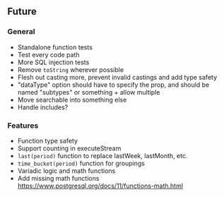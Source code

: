 ## Future

### General

- Standalone function tests
- Test every code path
- More SQL injection tests
- Remove `toString` wherever possible
- Flesh out casting more, prevent invalid castings and add type safety
- "dataType" option should have to specify the prop, and should be named "subtypes" or something + allow multiple
- Move searchable into something else
- Handle includes?

### Features

- Function type safety
- Support counting in executeStream
- `last(period)` function to replace lastWeek, lastMonth, etc.
- `time_bucket(period)` function for groupings
- Variadic logic and math functions
- Add missing math functions https://www.postgresql.org/docs/11/functions-math.html
